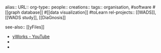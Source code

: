 alias::
URL::
org-type::
people::
creations::
tags:: organisation, #software #[[graph database]] #[[data visualization]] #toLearn
rel-projects:: [[WADS]], [[WADS study]], [[DiaGnosis]]

see-also:: [[yFiles]]


- [yWorks - YouTube](https://www.youtube.com/@yWorksTube)
-
-
